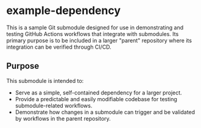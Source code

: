 # example-dependency

This is a sample Git submodule designed for use in demonstrating and testing GitHub Actions workflows that integrate with submodules. Its primary purpose is to be included in a larger "parent" repository where its integration can be verified through CI/CD.

## Purpose

This submodule is intended to:

*   Serve as a simple, self-contained dependency for a larger project.
*   Provide a predictable and easily modifiable codebase for testing submodule-related workflows.
*   Demonstrate how changes in a submodule can trigger and be validated by workflows in the parent repository.
